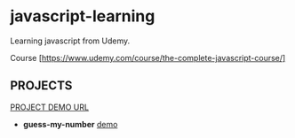 # javascript-learning

Learning javascript from Udemy.

Course [https://www.udemy.com/course/the-complete-javascript-course/]

## PROJECTS

[PROJECT DEMO URL](https://rameskum.github.io/javascript-learning/)

- **guess-my-number** [demo](./javascript-learning/games/guess-my-number/)

